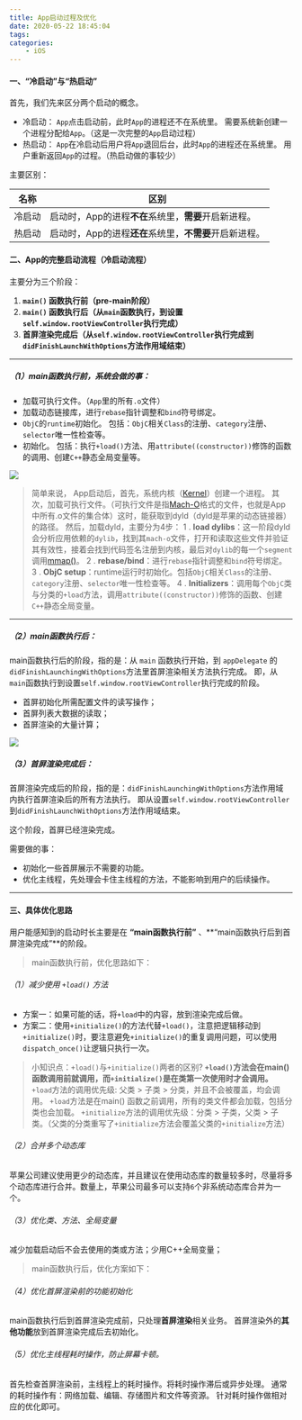```yaml
---
title: App启动过程及优化
date: 2020-05-22 18:45:04
tags:
categories:
	- iOS
---
```


#### 一、“冷启动”与“热启动”

首先，我们先来区分两个启动的概念。

- 冷启动：
   `App`点击启动前，此时`App`的进程还不在系统里。
   需要系统新创建一个进程分配给`App`。（这是一次完整的`App`启动过程）
- 热启动：
   `App`在冷启动后用户将`App`退回后台，此时`App`的进程还在系统里。
   用户重新返回`App`的过程。（热启动做的事较少）

主要区别：

| 名称   | 区别                                                    |
| ------ | ------------------------------------------------------- |
| 冷启动 | 启动时，App的进程**不在**系统里，**需要**开启新进程。   |
| 热启动 | 启动时，App的进程**还在**系统里，**不需要**开启新进程。 |

#### 二、App的完整启动流程（冷启动流程）

主要分为三个阶段：

1. **`main()` 函数执行前（pre-main阶段）**
2. **`main()` 函数执行后（从`main`函数执行，到设置`self.window.rootViewController`执行完成）**
3. **首屏渲染完成后（从`self.window.rootViewController`执行完成到`didFinishLaunchWithOptions`方法作用域结束）**

------

##### （1）main函数执行前，系统会做的事：

- 加载可执行文件。（`App`里的所有`.o`文件）
- 加载动态链接库，进行`rebase`指针调整和`bind`符号绑定。
- `ObjC`的`runtime`初始化。 包括：`ObjC`相关`Class`的注册、`category`注册、`selector`唯一性检查等。
- 初始化。 包括：执行`+load()`方法、用`attribute((constructor))`修饰的函数的调用、创建`C++`静态全局变量等。

![](1.jpg)

> 简单来说，
>  App启动后，首先，系统内核（[Kernel](https://baike.so.com/doc/6792525-7009150.html)）创建一个进程。
>  其次，加载可执行文件。（可执行文件是指[Mach-O](http://www.cocoachina.com/articles/10988)格式的文件，也就是App中所有.o文件的集合体）这时，能获取到dyld（dyld是苹果的动态链接器）的路径。
>  然后，加载dyld，主要分为4步：
>  1 . **load dylibs**：这一阶段dyld会分析应用依赖的`dylib`，找到其`mach-o`文件，打开和读取这些文件并验证其有效性，接着会找到代码签名注册到内核，最后对`dylib`的每一个`segment`调用[mmap()](https://baike.so.com/doc/6784320-7000923.html)。
>  2 . **rebase/bind**：进行`rebase`指针调整和`bind`符号绑定。
>  3 . **ObjC setup**：runtime运行时初始化。包括`ObjC`相关`Class`的注册、`category`注册、`selector`唯一性检查等。
>  4 . **Initializers**：调用每个`ObjC`类与分类的`+load`方法，调用`attribute((constructor))`修饰的函数、创建`C++`静态全局变量。

------

##### （2）main函数执行后：

main函数执行后的阶段，指的是：从 `main` 函数执行开始，到 `appDelegate` 的 `didFinishLaunchingWithOptions`方法里首屏渲染相关方法执行完成。 即，从`main`函数执行到设置`self.window.rootViewController`执行完成的阶段。

- 首屏初始化所需配置文件的读写操作；
- 首屏列表大数据的读取；
- 首屏渲染的大量计算；

![](2.jpg)

##### （3）首屏渲染完成后：

首屏渲染完成后的阶段，指的是：`didFinishLaunchingWithOptions`方法作用域 内执行首屏渲染后的所有方法执行。 即从设置`self.window.rootViewController`到`didFinishLaunchWithOptions`方法作用域结束。

这个阶段，首屏已经渲染完成。

需要做的事：

- 初始化一些首屏展示不需要的功能。
- 优化主线程，先处理会卡住主线程的方法，不能影响到用户的后续操作。

---

#### 三、具体优化思路

用户能感知到的启动时长主要是在 **“main函数执行前”** 、**“main函数执行后到首屏渲染完成”**的阶段。

> main函数执行前，优化思路如下：

###### （1）减少使用 `+load()` 方法

- 方案一：如果可能的话，将`+load`中的内容，放到渲染完成后做。
- 方案二：使用`+initialize()`的方法代替`+load()`，注意把逻辑移动到`+initialize()`时，要注意避免`+initialize()`的重复调用问题，可以使用`dispatch_once()`让逻辑只执行一次。

> 小知识点：`+load()`与`+initialize()`两者的区别?
>  **`+load()`方法会在main()函数调用前就调用，而`+initialize()`是在类第一次使用时才会调用。**
>  `+load`方法的调用优先级: 父类 > 子类 > 分类，并且不会被覆盖，均会调用。
>  `+load`方法是在main() 函数之前调用，所有的类文件都会加载，包括分类也会加载。 `+initialize`方法的调用优先级：分类 > 子类，父类 > 子类。（父类的分类重写了`+initialize`方法会覆盖父类的`+initialize`方法）

###### （2）合并多个动态库

苹果公司建议使用更少的动态库，并且建议在使用动态库的数量较多时，尽量将多个动态库进行合并。数量上，苹果公司最多可以支持`6`个非系统动态库合并为一个。

###### （3）优化类、方法、全局变量

减少加载启动后不会去使用的类或方法；少用C++全局变量；

> main函数执行后，优化方案如下：

###### （4）优化首屏渲染前的功能初始化

main函数执行后到首屏渲染完成前，只处理**首屏渲染**相关业务。 首屏渲染外的**其他功能**放到首屏渲染完成后去初始化。

###### （5）优化主线程耗时操作，防止屏幕卡顿。

首先检查首屏渲染前，主线程上的耗时操作。将耗时操作滞后或异步处理。 通常的耗时操作有：网络加载、编辑、存储图片和文件等资源。 针对耗时操作做相对应的优化即可。